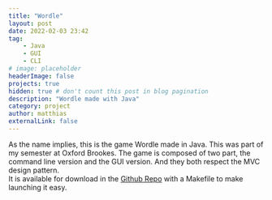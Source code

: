 ```yaml
---
title: "Wordle"
layout: post
date: 2022-02-03 23:42
tag:
    - Java
    - GUI
    - CLI
# image: placeholder
headerImage: false
projects: true
hidden: true # don't count this post in blog pagination
description: "Wordle made with Java"
category: project
author: matthias
externalLink: false
---
```


As the name implies, this is the game Wordle made in Java. This was part of my semester at Oxford Brookes. The game is composed of two part, the command line version and the GUI version. And they both respect the MVC design pattern.  
It is available for download in the [Github Repo](https://github.com/HellsCrimson/Wordle) with a Makefile to make launching it easy.